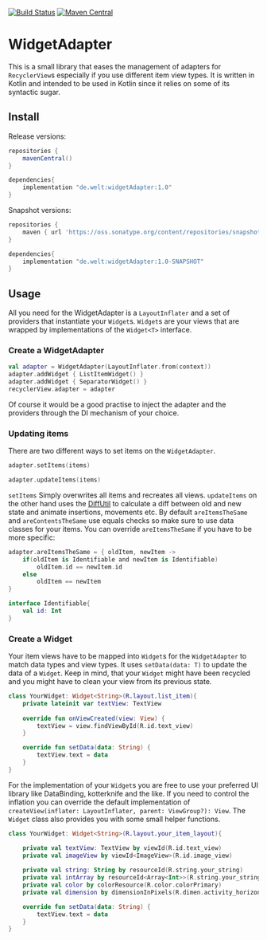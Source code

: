 [![Build Status](https://travis-ci.org/WeltN24/WidgetAdapter.svg?branch=master)](https://travis-ci.org/WeltN24/WidgetAdapter)
[![Maven Central](https://img.shields.io/maven-central/v/de.welt/widgetAdapter.svg)](http://search.maven.org/#search%7Cga%7C1%7Cg%3A%22de.welt%22%20AND%20a%3A%widgetAdapter%22)
# WidgetAdapter
This is a small library that eases the management of adapters for ```RecyclerView```s especially if you use different item view types. It is written in Kotlin and intended to be used in Kotlin since it relies on some of its syntactic sugar.
## Install
Release versions:

```groovy
repositories {
    mavenCentral()
}

dependencies{
    implementation "de.welt:widgetAdapter:1.0"
}
```

Snapshot versions:

```groovy
repositories {
    maven { url 'https://oss.sonatype.org/content/repositories/snapshots' }
}

dependencies{
    implementation "de.welt:widgetAdapter:1.0-SNAPSHOT"
}
```

## Usage
All you need for the WidgetAdapter is a ```LayoutInflater``` and a set of providers that instantiate your ```Widget```s. ```Widget```s are your views that are wrapped by implementations of the ```Widget<T>``` interface.
### Create a WidgetAdapter

```kotlin
val adapter = WidgetAdapter(LayoutInflater.from(context))
adapter.addWidget { ListItemWidget() }        
adapter.addWidget { SeparatorWidget() }        
recyclerView.adapter = adapter
```

Of course it would be a good practise to inject the adapter and the providers through the DI mechanism of your choice. 

### Updating items

There are two different ways to set items on the `WidgetAdapter`.

```kotlin
adapter.setItems(items)

adapter.updateItems(items)
```

`setItems` Simply overwrites all items and recreates all views. `updateItems` on the other hand uses the [DiffUtil](https://developer.android.com/reference/android/support/v7/util/DiffUtil.html) to calculate a diff between old and new state and animate insertions, movements etc. By default `areItemsTheSame` and `areContentsTheSame` use equals checks so make sure to use data classes for your items. You can override `areItemsTheSame` if you have to be more specific:

```kotlin
adapter.areItemsTheSame = { oldItem, newItem -> 
    if(oldItem is Identifiable and newItem is Identifiable)
        oldItem.id == newItem.id
    else
        oldItem == newItem
}

interface Identifiable{
    val id: Int
}
```

### Create a Widget
Your item views have to be mapped into ```Widget```s for the ```WidgetAdapter``` to match data types and view types. It uses ```setData(data: T)``` to update the data of a ```Widget```. Keep in mind, that your ```Widget``` might have been recycled and you might have to clean your view from its previous state.

```kotlin
class YourWidget: Widget<String>(R.layout.list_item){
    private lateinit var textView: TextView
    
    override fun onViewCreated(view: View) {
        textView = view.findViewById(R.id.text_view)
    }

    override fun setData(data: String) {
        textView.text = data
    }
}
```

For the implementation of your ```Widget```s you are free to use your preferred UI library like DataBinding, kotterknife and the like. If you need to control the inflation you can override the default implementation of `createView(inflater: LayoutInflater, parent: ViewGroup?): View`. The `Widget` class also provides you with some small helper functions.

```kotlin
class YourWidget: Widget<String>(R.layout.your_item_layout){

    private val textView: TextView by viewId(R.id.text_view)
    private val imageView by viewId<ImageView>(R.id.image_view)
    
    private val string: String by resourceId(R.string.your_string)
    private val intArray by resourceId<Array<Int>>(R.string.your_string)
    private val color by colorResource(R.color.colorPrimary)
    private val dimension by dimensionInPixels(R.dimen.activity_horizontal_margin)

    override fun setData(data: String) {
        textView.text = data
    }
}
```
